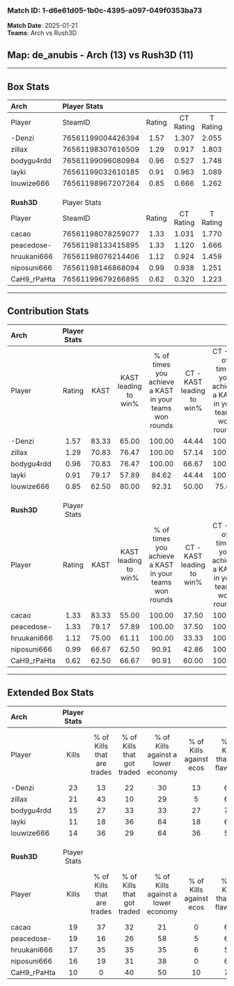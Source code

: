 ### Match ID: 1-d6e61d05-1b0c-4395-a097-049f0353ba73  
**Match Date**: 2025-01-21  
**Teams**: Arch vs Rush3D  

## **Map**: de_anubis - Arch (13) vs Rush3D (11)  
---  

## Box Stats  

| **Arch**    | Player Stats      |        |           |          |       |       |       |         |        |      |     |
| :- | :- | :-: | :-: | :-: | :-: | :-: | :-: | :-: | :-: | :-: | :-: |
| Player      | SteamID           | Rating | CT Rating | T Rating | KAST  |  ADR  | Kills | Assists | Deaths | K/D  | HS% |
| -Denzi      | 76561199004426394 |  1.57  |   1.307   |  2.055   | 83.33 | 116.2 |  23   |    8    |   15   | 1.53 | 56  |
| zillax      | 76561198307616509 |  1.29  |   0.917   |  1.803   | 70.83 | 77.8  |  21   |    5    |   14   | 1.50 | 38  |
| bodygu4rdd  | 76561199096080984 |  0.96  |   0.527   |  1.748   | 70.83 | 68.3  |  15   |    5    |   18   | 0.83 | 66  |
| layki       | 76561199032610185 |  0.91  |   0.963   |  1.089   | 79.17 | 65.9  |  11   |   11    |   17   | 0.65 | 27  |
| louwize666  | 76561198967207264 |  0.85  |   0.666   |  1.262   | 62.50 | 62.3  |  14   |    2    |   17   | 0.82 | 50  |
|             |                   |        |           |          |       |       |       |         |        |      |     |
|             |                   |        |           |          |       |       |       |         |        |      |     |
|             |                   |        |           |          |       |       |       |         |        |      |     |
| **Rush3D**  | Player Stats      |        |           |          |       |       |       |         |        |      |     |
| Player      | SteamID           | Rating | CT Rating | T Rating | KAST  |  ADR  | Kills | Assists | Deaths | K/D  | HS% |
| cacao       | 76561198078259077 |  1.33  |   1.031   |  1.770   | 83.33 | 101.0 |  19   |    8    |   17   | 1.12 | 52  |
| peacedose-  | 76561198133415895 |  1.33  |   1.120   |  1.666   | 79.17 | 89.1  |  19   |   12    |   15   | 1.27 | 42  |
| hruukani666 | 76561198076214406 |  1.12  |   0.924   |  1.459   | 75.00 | 75.3  |  17   |    4    |   16   | 1.06 | 76  |
| niposuni666 | 76561198146868094 |  0.99  |   0.938   |  1.251   | 66.67 | 72.9  |  16   |    3    |   17   | 0.94 | 56  |
| CaH9_rPaHta | 76561199679266895 |  0.62  |   0.320   |  1.223   | 62.50 | 42.2  |  10   |    6    |   19   | 0.53 | 20  |
---  

## Contribution Stats  

| **Arch**    | Player Stats |       |                      |                                                        |                           |                                                             |                          |                                                            |
| :- | :-: | :-: | :-: | :-: | :-: | :-: | :-: | :-: |
| Player      |    Rating    | KAST  | KAST leading to win% | % of times you achieve a KAST in your teams won rounds | CT - KAST leading to win% | CT - % of times you achieve a KAST in your teams won rounds | T - KAST leading to win% | T - % of times you achieve a KAST in your teams won rounds |
| -Denzi      |     1.57     | 83.33 |        65.00         |                         100.00                         |           44.44           |                           100.00                            |          81.82           |                           100.00                           |
| zillax      |     1.29     | 70.83 |        76.47         |                         100.00                         |           57.14           |                           100.00                            |          90.00           |                           100.00                           |
| bodygu4rdd  |     0.96     | 70.83 |        76.47         |                         100.00                         |           66.67           |                           100.00                            |          81.82           |                           100.00                           |
| layki       |     0.91     | 79.17 |        57.89         |                         84.62                          |           44.44           |                           100.00                            |          70.00           |                           77.78                            |
| louwize666  |     0.85     | 62.50 |        80.00         |                         92.31                          |           50.00           |                            75.00                            |          100.00          |                           100.00                           |
|             |              |       |                      |                                                        |                           |                                                             |                          |                                                            |
|             |              |       |                      |                                                        |                           |                                                             |                          |                                                            |
|             |              |       |                      |                                                        |                           |                                                             |                          |                                                            |
| **Rush3D**  | Player Stats |       |                      |                                                        |                           |                                                             |                          |                                                            |
| Player      |    Rating    | KAST  | KAST leading to win% | % of times you achieve a KAST in your teams won rounds | CT - KAST leading to win% | CT - % of times you achieve a KAST in your teams won rounds | T - KAST leading to win% | T - % of times you achieve a KAST in your teams won rounds |
| cacao       |     1.33     | 83.33 |        55.00         |                         100.00                         |           37.50           |                           100.00                            |          66.67           |                           100.00                           |
| peacedose-  |     1.33     | 79.17 |        57.89         |                         100.00                         |           37.50           |                           100.00                            |          72.73           |                           100.00                           |
| hruukani666 |     1.12     | 75.00 |        61.11         |                         100.00                         |           33.33           |                           100.00                            |          88.89           |                           100.00                           |
| niposuni666 |     0.99     | 66.67 |        62.50         |                         90.91                          |           42.86           |                           100.00                            |          77.78           |                           87.50                            |
| CaH9_rPaHta |     0.62     | 62.50 |        66.67         |                         90.91                          |           60.00           |                           100.00                            |          70.00           |                           87.50                            |
---  

## Extended Box Stats  

| **Arch**    | Player Stats |                            |                            |                                    |                         |                              |                                 |        |                             |                                     |                          |                               |                            |
| :- | :-: | :-: | :-: | :-: | :-: | :-: | :-: | :-: | :-: | :-: | :-: | :-: | :-: |
| Player      |    Kills     | % of Kills that are trades | % of Kills that got traded | % of Kills against a lower economy | % of Kills against ecos | % of Kills that are flawless | % of Kills that are close duels | Deaths | % of Deaths that get traded | % of Deaths against a lower economy | % of Deaths against ecos | % of Deaths that are flawless | % of Deaths that are close |
| -Denzi      |      23      |             13             |             22             |                 30                 |           13            |              65              |                9                |   15   |             33              |                 20                  |            7             |              60               |             13             |
| zillax      |      21      |             43             |             10             |                 29                 |            5            |              62              |                0                |   14   |             21              |                 14                  |            7             |              57               |             14             |
| bodygu4rdd  |      15      |             27             |             33             |                 33                 |           27            |              73              |               13                |   18   |             44              |                 22                  |            11            |              78               |             6              |
| layki       |      11      |             18             |             36             |                 64                 |           18            |              64              |                9                |   17   |             29              |                 24                  |            6             |              59               |             0              |
| louwize666  |      14      |             36             |             29             |                 64                 |           36            |              50              |                0                |   17   |             29              |                 18                  |            0             |              59               |             6              |
|             |              |                            |                            |                                    |                         |                              |                                 |        |                             |                                     |                          |                               |                            |
|             |              |                            |                            |                                    |                         |                              |                                 |        |                             |                                     |                          |                               |                            |
|             |              |                            |                            |                                    |                         |                              |                                 |        |                             |                                     |                          |                               |                            |
| **Rush3D**  | Player Stats |                            |                            |                                    |                         |                              |                                 |        |                             |                                     |                          |                               |                            |
| Player      |    Kills     | % of Kills that are trades | % of Kills that got traded | % of Kills against a lower economy | % of Kills against ecos | % of Kills that are flawless | % of Kills that are close duels | Deaths | % of Deaths that get traded | % of Deaths against a lower economy | % of Deaths against ecos | % of Deaths that are flawless | % of Deaths that are close |
| cacao       |      19      |             37             |             32             |                 21                 |            0            |              63              |               11                |   17   |             18              |                 24                  |            6             |              71               |             6              |
| peacedose-  |      19      |             16             |             26             |                 58                 |            5            |              68              |                0                |   15   |             20              |                 20                  |            7             |              67               |             20             |
| hruukani666 |      17      |             35             |             35             |                 35                 |            6            |              53              |               24                |   16   |             19              |                 19                  |            6             |              56               |             6              |
| niposuni666 |      16      |             19             |             31             |                 38                 |            0            |              63              |                0                |   17   |             24              |                 18                  |            6             |              47               |             0              |
| CaH9_rPaHta |      10      |             0              |             40             |                 50                 |           10            |              70              |                0                |   19   |             37              |                 21                  |            5             |              74               |             0              |
